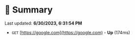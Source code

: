 # 📖 Summary
Last updated: **6/30/2023, 6:31:54 PM**

- `GET` [https://google.com](https://google.com) - **Up** (174ms)
